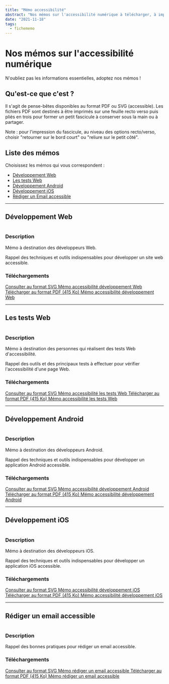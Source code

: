 ```yaml
---
title: "Mémo accessibilité"
abstract: "Nos mémos sur l'accessibilité numérique à télécharger, à imprimer et à partager"
date: "2021-11-18"
tags:
  - fichememo    
---
```

# Nos mémos sur l'accessibilité numérique
N'oubliez pas les informations essentielles, adoptez nos mémos !

## Qu'est-ce que c'est ?
Il s'agit de pense-bêtes disponibles au format PDF ou SVG (accessible).
Les fichiers PDF sont destinés à être imprimés sur une feuille recto verso puis pliés en trois pour former un petit fascicule à conserver sous la main ou à partager.

Note : pour l'impression du fascicule, au niveau des options recto/verso, choisir "retourner sur le bord court" ou "reliure sur le petit côté".

## Liste des mémos

Choisissez les mémos qui vous correspondent :
- [Développement Web](./#developpement-web)
- [Les tests Web](./#les-tests-web)
- [Développement Android](./#developpement-android)
- [Développement iOS](./#developpement-ios)
- [Rédiger un Email accessible](./#rediger-un-email-accessible)

<hr>

## Développement Web

<div class="row">
  <div class="col-3">
    <p class="border-right">
      <img src="../images/memos/memo-dev-web.png" alt="">
    </p>
  </div>
  <div class="col-xl-9">  
    <h3 id="desc-web">Description</h4>
    <p>Mémo à destination des développeurs Web.</p>
    <p>Rappel des techniques et outils indispensables pour développer un site web accessible.</p>        
    <h3 id="tele-web">Téléchargements</h4>
    <p>    
      <a href="../../res/memos/dev-web/Memo-Web-Orange.svg" class="btn btn-secondary">
        Consulter au format SVG
        <span class="sr-only">Mémo accessibilité développement Web</span>
      </a>
      <a href="../../res/memos/dev-web/Memo-Web-Orange.pdf" class="btn btn-secondary">
        Télécharger au format PDF (415 Ko)
        <span class="sr-only">Mémo accessibilité développement Web</span>
      </a>
    </p>
  </div>
</div>

<hr>

## Les tests Web

<div class="row">
  <div class="col-3">
    <p class="border-right">
      <img src="../images/memos/memo-tests-web.png" alt="">
    </p>
  </div>
  <div class="col-xl-9">  
    <h3 id="desc-tests-web">Description</h4>
    <p>Mémo à destination des personnes qui réalisent des tests Web d'accessibilité.</p>
    <p>Rappel des outils et des principaux tests à effectuer pour vérifier l'accessibilité d'une page Web.</p>
    </p>        
    <h3 id="tele-tests-web">Téléchargements</h4>
    <p>    
      <a href="../../res/memos/tests-web/Memo-Tests-Web-Orange.svg" class="btn btn-secondary">
        Consulter au format SVG
        <span class="sr-only">Mémo accessibilité les tests Web</span>
      </a>
      <a href="../../res/memos/tests-web/Memo-Tests-Web-Orange.pdf" class="btn btn-secondary">
        Télécharger au format PDF (415 Ko)
        <span class="sr-only">Mémo accessibilité les tests Web</span>
      </a>
    </p>
  </div>
</div>

<hr>

## Développement Android

<div class="row">
  <div class="col-3">
    <p class="border-right">
      <img src="../images/memos/memo-android.png" alt="">
    </p>
  </div>
  <div class="col-xl-9">  
    <h3 id="desc-android">Description</h4>
    <p>Mémo à destination des développeurs Android.</p>
    <p>Rappel des techniques et outils indispensables pour développer un application Android accessible.</p>
    <h3 id="tele-android">Téléchargements</h4>
    <p>   
      <a href="../../res/memos/android/Memo-Android-Orange.svg" class="btn btn-secondary">
        Consulter au format SVG
        <span class="sr-only">Mémo accessibilité développement Android</span>
      </a>
      <a href="../../res/memos/android/Memo-Android-Orange.pdf" class="btn btn-secondary">
        Télécharger au format PDF (415 Ko)
        <span class="sr-only">Mémo accessibilité développement Android</span>
      </a>
    </p>
  </div>
</div>

<hr>

## Développement iOS

<div class="row">
  <div class="col-3">
    <p class="border-right">
      <img src="../images/memos/memo-ios.png" alt="">
    </p>
  </div>
  <div class="col-xl-9">  
    <h3 id="desc-ios">Description</h4>
    <p>Mémo à destination des développeurs iOS.<p>
    <p>Rappel des techniques et outils indispensables pour développer un application iOS accessible.</p>
    <h3 id="tele-ios">Téléchargements</h4>
    <p>    
      <a href="../../res/memos/ios/Memo-iOS-Orange.svg" class="btn btn-secondary">
        Consulter au format SVG
        <span class="sr-only">Mémo accessibilité développement iOS</span>
      </a>
      <a href="../../res/memos/ios/Memo-iOS-Orange.pdf" class="btn btn-secondary">
        Télécharger au format PDF (415 Ko)
        <span class="sr-only">Mémo accessibilité développement iOS</span>
      </a>
    </p>
  </div>
</div>

<hr>

## Rédiger un email accessible

<div class="row">
  <div class="col-3">
    <p class="border-right">
      <img src="../images/memos/memo-email.png" alt="">
    </p>
  </div>
  <div class="col-xl-9">  
    <h3 id="desc-email">Description</h4>
    <p>Rappel des bonnes pratiques pour rédiger un email accessible.</p>
    <h3 id="tele-email">Téléchargements</h4>
    <p>    
      <a href="../../res/memos/email/Memo-Email-Orange.svg" class="btn btn-secondary">
        Consulter au format SVG
        <span class="sr-only">Mémo rédiger un email accessible</span>
      </a>
      <a href="../../res/memos/email/Memo-Email-Orange.pdf" class="btn btn-secondary">
        Télécharger au format PDF (415 Ko)
        <span class="sr-only">Mémo rédiger un email accessible</span>
      </a>
    </p>
  </div>
</div>